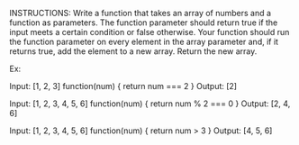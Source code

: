 INSTRUCTIONS:
Write a function that takes an array of numbers and a function as parameters. The function parameter should return true if the input meets a certain condition or false otherwise. Your function should run the function parameter on every element in the array parameter and, if it returns true, add the element to a new array. Return the new array. 

Ex:

Input: [1, 2, 3]  function(num) { return num === 2 }
Output: [2]

Input: [1, 2, 3, 4, 5, 6]  function(num) { return num % 2 === 0 }
Output: [2, 4, 6]

Input: [1, 2, 3, 4, 5, 6]  function(num) { return num > 3 }
Output: [4, 5, 6]